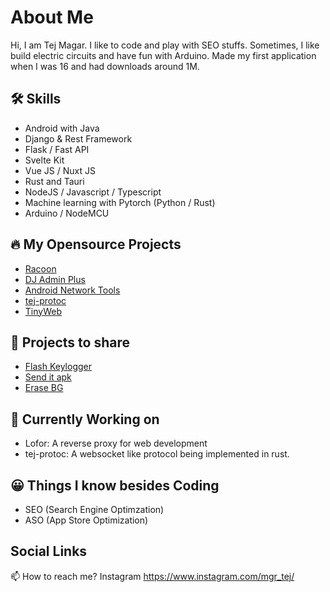 # About Me
Hi, I am Tej Magar. I like to code and play with SEO stuffs. Sometimes, I like build electric circuits and have fun with Arduino.
Made my first application when I was 16 and had downloads around 1M. 

## 🛠️ Skills
- Android with Java
- Django & Rest Framework
- Flask / Fast API
- Svelte Kit
- Vue JS / Nuxt JS
- Rust and Tauri
- NodeJS / Javascript / Typescript
- Machine learning with Pytorch (Python / Rust)
- Arduino / NodeMCU

## 🔥 My Opensource Projects
- [Racoon](https://github.com/tejmagar/racoon)
- [DJ Admin Plus](https://github.com/tejmagar/dj-admin-plus)
- [Android Network Tools](https://github.com/tejmagar/AndroidNetworkTools)
- [tej-protoc](https://github.com/tejmagar/tej-protoc)
- [TinyWeb](https://github.com/tejmagar/tinyweb)

## 🙋 Projects to share
- [Flash Keylogger](https://apkgk.com/tej.flashkeylogger)
- [Send it apk](https://github.com/tejmagar/sendit)
- [Erase BG](https://erasebg.org)

## 👷 Currently Working on
- Lofor: A reverse proxy for web development
- tej-protoc: A websocket like protocol being implemented in rust.

## 😀 Things I know besides Coding
- SEO (Search Engine Optimzation)
- ASO (App Store Optimization)

 ## Social Links
📫 How to reach me? Instagram https://www.instagram.com/mgr_tej/

<!---
tejmagar/tejmagar is a ✨ special ✨ repository because its `README.md` (this file) appears on your GitHub profile.
You can click the Preview link to take a look at your changes.
--->
